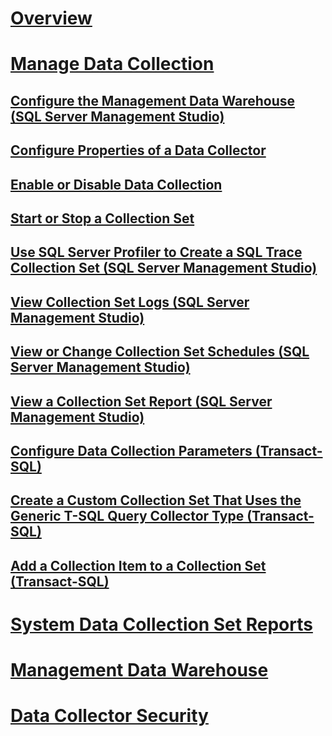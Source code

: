 # [Overview](data-collection.md)  
# [Manage Data Collection](manage-data-collection.md)  
## [Configure the Management Data Warehouse (SQL Server Management Studio)](configure-the-management-data-warehouse-sql-server-management-studio.md)  
## [Configure Properties of a Data Collector](configure-properties-of-a-data-collector.md)  
## [Enable or Disable Data Collection](enable-or-disable-data-collection.md)  
## [Start or Stop a Collection Set](start-or-stop-a-collection-set.md)  
## [Use SQL Server Profiler to Create a SQL Trace Collection Set (SQL Server Management Studio)](use-sql-server-profiler-to-create-a-sql-trace-collection-set.md)  
## [View Collection Set Logs (SQL Server Management Studio)](view-collection-set-logs-sql-server-management-studio.md)  
## [View or Change Collection Set Schedules (SQL Server Management Studio)](view-or-change-collection-set-schedules-sql-server-management-studio.md)  
## [View a Collection Set Report (SQL Server Management Studio)](view-a-collection-set-report-sql-server-management-studio.md)  
## [Configure Data Collection Parameters (Transact-SQL)](configure-data-collection-parameters-transact-sql.md)  
## [Create a Custom Collection Set That Uses the Generic T-SQL Query Collector Type (Transact-SQL)](create-custom-collection-set-generic-t-sql-query-collector-type.md)  
## [Add a Collection Item to a Collection Set (Transact-SQL)](add-a-collection-item-to-a-collection-set-transact-sql.md)  
# [System Data Collection Set Reports](system-data-collection-set-reports.md)  
# [Management Data Warehouse](management-data-warehouse.md)  
# [Data Collector Security](data-collector-security.md)  
